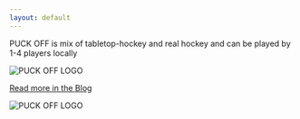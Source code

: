 ```yaml
---
layout: default
---
```



<p class="center">
    <span class="puckoff">PUCK OFF</span> is mix of tabletop-hockey and real hockey and can be played by 1-4 players locally
</p>

<div class="row">
    <div class="twelve columns">
        <div class="center">
            <img src="{{ site.github.url }}/assets/images/logos/puck_off_logo_banner_SM.png" alt="PUCK OFF LOGO">
        </div>
    </div>
</div>

<p class="center"><a href="{% post_url 2017-09-02-puck-of-site-is-live %}">Read more in the Blog</a></p>

<div class="row">
    <div class="twelve columns">
        <img id="carousel" class="u-full-width dropshadow" src="{{ site.github.url }}/assets/images/gameplay/new_9.png" alt="PUCK OFF LOGO" />
    </div>
</div>

<script type="text/javascript" src="{{ "/assets/js/pages/index.js" | relative_url }}"></script>